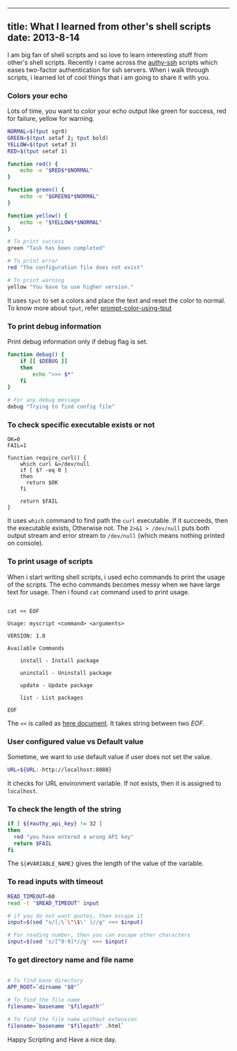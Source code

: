 ----
title: What I learned from other's shell scripts
date:   2013-8-14
----

I am big fan of shell scripts and so love to learn interesting stuff from other's shell scripts. Recently i came across the [authy-ssh](https://github.com/authy/authy-ssh) scripts which eases two-factor authentication for ssh servers. When i walk through scripts, i learned lot of cool things that i am going to share it with you.

### Colors your echo

Lots of time, you want to color your echo output like green for success, red for failure, yellow for warning.

```bash
NORMAL=$(tput sgr0)
GREEN=$(tput setaf 2; tput bold)
YELLOW=$(tput setaf 3)
RED=$(tput setaf 1)

function red() {
    echo -e "$RED$*$NORMAL"
}

function green() {
    echo -e "$GREEN$*$NORMAL"
}

function yellow() {
    echo -e "$YELLOW$*$NORMAL"
}

# To print success
green "Task has been completed"

# To print error
red "The configuration file does not exist"

# To print warning
yellow "You have to use higher version."

```

It uses `tput` to set a colors and place the text and reset the color to normal.
To know more about `tput`, refer [prompt-color-using-tput](http://linux.101hacks.com/ps1-examples/prompt-color-using-tput/)

### To print debug information

Print debug information only if debug flag is set.

```bash
function debug() {
    if [[ $DEBUG ]]
    then
        echo ">>> $*"
    fi
}

# For any debug message
debug "Trying to find config file"

```

### To check specific executable exists or not

```
OK=0
FAIL=1

function require_curl() {
    which curl &>/dev/null
    if [ $? -eq 0 ]
    then
      return $OK
    fi

    return $FAIL
}
```

It uses `which` command to find path the `curl` executable. If it succeeds, then the executable exists, Otherwise not. The `2>&1 > /dev/null` puts both output stream and error stream to `/dev/null` (which means nothing printed on console).

### To print usage of scripts

When i start writing shell scripts, i used echo commands to print the usage of the scripts. The echo commands becomes messy when we have large text for usage.
Then i found `cat` command used to print usage.

```

cat << EOF

Usage: myscript <command> <arguments>

VERSION: 1.0

Available Commands

    install - Install package

    uninstall - Uninstall package

    update - Update package

    list - List packages

EOF
```

The `<<` is called as [here document](http://www.tldp.org/LDP/abs/html/here-docs.html). It takes string between two *EOF*.


### User configured value vs Default value

Sometime, we want to use default value if user does not set the value.

```bash
URL=${URL:-http://localhost:8080}
```

It checks for URL environment variable. If not exists, then it is assigned to `localhost`.


### To check the length of the string

```bash
if [ ${#authy_api_key} != 32 ]
then
  red "you have entered a wrong API key"
  return $FAIL
fi
```

The `${#VARIABLE_NAME}` gives the length of the value of the variable.


### To read inputs with timeout

```bash
READ_TIMEOUT=60
read -t "$READ_TIMEOUT" input

# if you do not want quotes, then escape it
input=$(sed "s/[;\`\"\$\' ]//g" <<< $input)

# For reading number, then you can escape other characters
input=$(sed 's/[^0-9]*//g' <<< $input)
```

### To get directory name and file name

```bash

# To find base directory
APP_ROOT=`dirname "$0"`

# To find the file name
filename=`basename "$filepath"`

# To find the file name without extension
filename=`basename "$filepath" .html`

```

Happy Scripting and Have a nice day.


